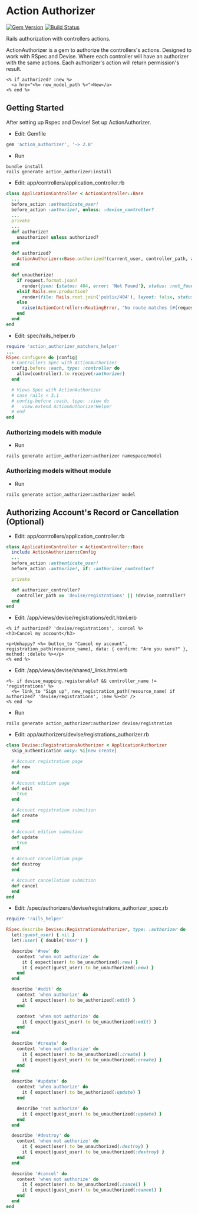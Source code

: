 # Action Authorizer

[![Gem Version](https://badge.fury.io/rb/action_authorizer.svg)](https://badge.fury.io/rb/action_authorizer)
[![Build Status](https://travis-ci.org/juniormesquitadandao/action_authorizer.svg?branch=v2)](https://travis-ci.org/juniormesquitadandao/action_authorizer/branches)

Rails authorization with controllers actions.

ActionAuthorizer is a gem to authorize the controllers's actions. Designed to work with RSpec and Devise. Where each controller will have an authorizer with the same actions. Each authorizer's action will return permission's result.

```erb
<% if authorized? :new %>
  <a hre="<%= new_model_path %>">New</a>
<% end %>
```

## Getting Started

After setting up Rspec and Devise! Set up ActionAuthorizer.

- Edit: Gemfile
```ruby
gem 'action_authorizer', '~> 2.0'
```

- Run
```console
bundle install
rails generate action_authorizer:install
```

- Edit: app/controllers/application_controller.rb
```ruby
class ApplicationController < ActionController::Base
  ...
  before_action :authenticate_user!
  before_action :authorize!, unless: :devise_controller?
  ...
  private
  ...
  def authorize!
    unauthorize! unless authorized?
  end

  def authorized?
    ActionAuthorizer::Base.authorized?(current_user, controller_path, action_name, params.except(:controller, :action))
  end

  def unauthorize!
    if request.format.json?
      render(json: {status: 404, error: 'Not Found'}, status: :not_found)
    elsif Rails.env.production?
      render(file: Rails.root.join('public/404'), layout: false, status: :not_found)
    else
      raise(ActionController::RoutingError, "No route matches [#{request.env['REQUEST_METHOD']}] #{request.env['PATH_INFO'].inspect}")
    end
  end
end
```

- Edit: spec/rails_helper.rb
```ruby
require 'action_authorizer_matchers_helper'
...
RSpec.configure do |config|
  # Controllers Spec with ActionAuthorizer
  config.before :each, type: :controller do
    allow(controller).to receive(:authorize!)
  end

  # Views Spec with ActionAuthorizer
  # case rails < 3.1
  # config.before :each, type: :view do
  #   view.extend ActionAuthorizerHelper
  # end
end
```

### Authorizing models with module

- Run
```console
rails generate action_authorizer:authorizer namespace/model
```

### Authorizing models without module

- Run
```console
rails generate action_authorizer:authorizer model
```

## Authorizing Account's Record or Cancellation (Optional)

- Edit: app/controllers/application_controller.rb
```ruby
class ApplicationController < ActionController::Base
  include ActionAuthorizer::Config
  ...
  before_action :authenticate_user!
  before_action :authorize!, if: :authorizer_controller?

  private

  def authorizer_controller?
    controller_path == 'devise/registrations' || !devise_controller?
  end
end
```

- Edit: /app/views/devise/registrations/edit.html.erb
```erb
<% if authorized? 'devise/registrations', :cancel %>
<h3>Cancel my account</h3>

<p>Unhappy? <%= button_to "Cancel my account", registration_path(resource_name), data: { confirm: "Are you sure?" }, method: :delete %></p>
<% end %>
```

- Edit: /app/views/devise/shared/_links.html.erb
```erb
<%- if devise_mapping.registerable? && controller_name != 'registrations' %>
  <%= link_to "Sign up", new_registration_path(resource_name) if authorized? 'devise/registrations', :new %><br />
<% end -%>
```

- Run
```console
rails generate action_authorizer:authorizer devise/registration
```

- Edit: app/authorizers/devise/registrations_authorizer.rb
```ruby
class Devise::RegistrationsAuthorizer < ApplicationAuthorizer
  skip_authentication only: %i[new create]

  # Account registration page
  def new
  end

  # Account edition page
  def edit
    true
  end

  # Account registration submition
  def create
  end

  # Account edition submition
  def update
    true
  end

  # Account cancellation page
  def destroy
  end

  # Account cancellation submition
  def cancel
  end
end
```

- Edit: /spec/authorizers/devise/registrations_authorizer_spec.rb
```ruby
require 'rails_helper'

RSpec.describe Devise::RegistrationsAuthorizer, type: :authorizer do
  let(:guest_user) { nil }
  let(:user) { double('User') }

  describe '#new' do
    context 'when not authorize' do
      it { expect(user).to be_unauthorized(:new) }
      it { expect(guest_user).to be_unauthorized(:new) }
    end
  end

  describe '#edit' do
    context 'when authorize' do
      it { expect(user).to be_authorized(:edit) }
    end

    context 'when not authorize' do
      it { expect(guest_user).to be_unauthorized(:edit) }
    end
  end

  describe '#create' do
    context 'when not authorize' do
      it { expect(user).to be_unauthorized(:create) }
      it { expect(guest_user).to be_unauthorized(:create) }
    end
  end

  describe '#update' do
    context 'when authorize' do
      it { expect(user).to be_authorized(:update) }
    end

    describe 'not authorize' do
      it { expect(guest_user).to be_unauthorized(:update) }
    end
  end

  describe '#destroy' do
    context 'when not authorize' do
      it { expect(user).to be_unauthorized(:destroy) }
      it { expect(guest_user).to be_unauthorized(:destroy) }
    end
  end

  describe '#cancel' do
    context 'when not authorize' do
      it { expect(user).to be_unauthorized(:cancel) }
      it { expect(guest_user).to be_unauthorized(:cancel) }
    end
  end
end
```
